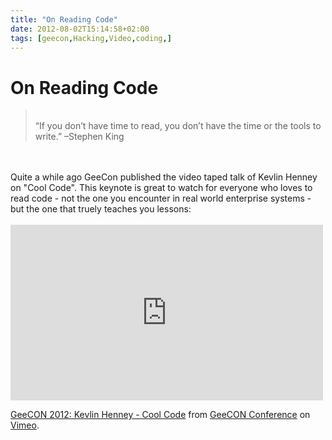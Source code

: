 ```yaml
---
title: "On Reading Code"
date: 2012-08-02T15:14:58+02:00
tags: [geecon,Hacking,Video,coding,]
---
```


# On Reading Code


<blockquote><br>“If you don’t have time to read, you don’t have the time or the tools to write.” –Stephen 
King<br></blockquote><br><br>Quite a while ago GeeCon published the video taped talk of Kevlin Henney on "Cool Code". 
This keynote is great to watch for everyone who loves to read code - not the one you encounter in real world enterprise 
systems - but the one that truely teaches you lessons:<br><br><iframe src="http://player.vimeo.com/video/44792649" 
width="500" height="281" frameborder="0" webkitAllowFullScreen mozallowfullscreen allowFullScreen></iframe> <p><a 
href="http://vimeo.com/44792649">GeeCON 2012: Kevlin Henney - Cool Code</a> from <a 
href="http://vimeo.com/geecon">GeeCON Conference</a> on <a href="http://vimeo.com">Vimeo</a>.</p><br>
